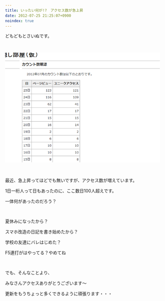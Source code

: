 ```yaml
---
title: いったい何が!?　アクセス数が急上昇
date: 2012-07-25 21:25:07+0900
noindex: true
---
```

<p>どもどもとさいぬです。</p>
<p>&nbsp;</p>

![](./count.png)

<p>&nbsp;</p>
<p>最近、急上昇ってほどでも無いですが、アクセス数が増えています。</p>
<p>1日一桁人って日もあったのに、ここ数日100人超えです。</p>
<p>一体何があったのだろう？</p>
<p>&nbsp;</p>
<p>夏休みになったから？</p>
<p>スマホ改造の日記を書き始めたから？</p>
<p>学校の友達にバレはじめた？</p>
<p>F5連打がはやってる？やめてね</p>
<p>&nbsp;</p>
<p>でも、そんなことより、</p>
<p>みなさんアクセスありがとうございます～</p>
<p>更新をもうちょっと多くできるように頑張ります・・・</p>
